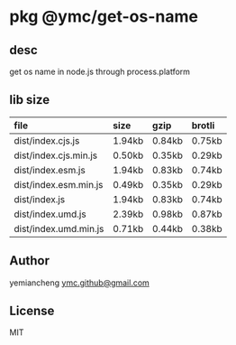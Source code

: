 # pkg @ymc/get-os-name

## desc
get os name in node.js through process.platform

## lib size  
file | size | gzip | brotli
:---- | :---- | :---- | :----
dist/index.cjs.js | 1.94kb | 0.84kb | 0.75kb
dist/index.cjs.min.js | 0.50kb | 0.35kb | 0.29kb
dist/index.esm.js | 1.94kb | 0.83kb | 0.74kb
dist/index.esm.min.js | 0.49kb | 0.35kb | 0.29kb
dist/index.js | 1.94kb | 0.83kb | 0.74kb
dist/index.umd.js | 2.39kb | 0.98kb | 0.87kb
dist/index.umd.min.js | 0.71kb | 0.44kb | 0.38kb

## Author
yemiancheng <ymc.github@gmail.com>

## License
MIT